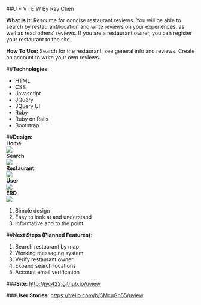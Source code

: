 ##U * V I E W
By Ray Chen

**What Is It:** Resource for concise restaurant reviews. You will be able to search by restaurant/location and write reviews on your experiences, as well as read others' reviews. If you are a restaurant owner, you can register your restaurant to the site.

**How To Use:** Search for the restaurant, see general info and reviews. Create an account to write your own reviews.

##**Technologies:**  
- HTML  
- CSS  
- Javascript  
- JQuery  
- JQuery UI  
- Ruby  
- Ruby on Rails  
- Bootstrap  

##**Design:**  
**Home**  
![](https://i.imgur.com/vIKeX3X.jpg)  
**Search**  
![](https://i.imgur.com/YMLUmVe.jpg)  
**Restaurant**  
![](https://i.imgur.com/w3yXOt9.png)  
**User**  
![](https://i.imgur.com/G98p45R.png)  
**ERD**  
![](https://i.imgur.com/Y3bQyqc.jpg)  

1. Simple design
2. Easy to look at and understand
3. Informative and to the point

##**Next Steps (Planned Features)**:  
1. Search restaurant by map
2. Working messaging system
3. Verify restaurant owner
4. Expand search locations
5. Account email verification

###**Site**: http://jyc422.github.io/uview

###**User Stories**: https://trello.com/b/5MxuGn55/uview